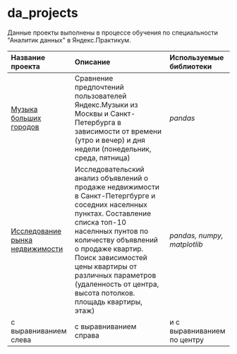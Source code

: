 # da_projects
Данные проекты выполнены в процессе обучения по специальности "Аналитик данных" в Яндекс.Практикум.


| Название проекта      | Описание               | Используемые библиотеки     |
| :-------------------- | :--------------------- |:----------------------------|
| [Музыка больших городов](big_cities_music) | Сравнение предпочтений пользователей Яндекс.Музыки из Москвы и Санкт-Петербурга в зависимости от времени (утро и вечер) и дня недели (понедельник, среда, пятница) | *pandas* |
| [Исследование рынка недвижимости](real_estate_research) | Исследовательский анализ объявлений о продаже недвижимости в Санкт-Петергбурге и соседних населнных пунктах. Составление списка топ-10 населнных пунтов по количеству объявлений о продаже квартир. Поиск зависимостей цены квартиры от различных параметров (удаленность от центра, высота потолков. площадь квартиры, этаж) | *pandas, numpy, matplotlib* |
| с выравниванием слева | с выравниванием справа | и с выравниванием по центру |
